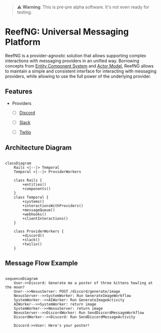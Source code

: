 > :warning: **Warning**: This is pre-pre alpha software. It's not even ready for testing.


 # ReefNG: Universal Messaging Platform

 ReefNG is a provider-agnostic solution that allows supporting complex interactions with messaging providers in an unified way.
 Borrowing concepts from [Entity Component System](https://en.wikipedia.org/wiki/Entity_component_system) and [Actor Model](https://en.wikipedia.org/wiki/Actor_model), ReefNG allows to maintain a simple and consistent interface for interacting with messaging providers, while allowing to use the full power of the underlying provider.


## Features
* Providers
    * [ ] [Discord](https://discord.com/)
    * [ ] [Slack](https://slack.com/)
    * [ ] [Twilio](https://twilio.com/)


## Architecture Diagram
```mermaid

classDiagram
    Rails <|--|> Temporal 
    Temporal <|--|> ProviderWorkers

    class Rails {
        +entities()
        +components()
    }
    class Temporal {
        +systems()
        +interactionsWithProviders()
        +messageQueue()
        +webhooks()
        +clientInteractions()
    }
    
    class ProviderWorkers {
        +discord()
        +slack()
        +twilio()
    }
```

## Message Flow Example
```mermaid

sequenceDiagram
    User->>Discord: Generate me a poster of three kittens howling at the moon?
    User-->>NexusServer: POST /discord/generate/image
    NexusServer-->>SystemWorker: Run GenerateImageWorkflow
    SystemWorker-->>AIWorker: Run GenerateImageActivity
    AIWorker-->>SystemWorker: return image
    SystemWorker-->>NexusServer: return image
    NexusServer-->>DiscordWorker: Run SendDiscordMessageWorkflow
    DiscordWorker-->>Discord: Run SendDiscordMessageActivity

    Discord->>User: Here's your poster!
```
